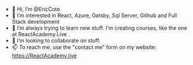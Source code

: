 - 👋 Hi, I’m @EricCote
- 👀 I’m interested in React, Azure, Gatsby, Sql Server, Github and Full Stack development
- 🌱 I’m always trying to learn new stuff. I'm creating courses, like the one at ReactAcademy.Live .
- 💞️ I’m looking to collaborate on stuff.  
- 📫 To reach me, use the "contact me" form on my website: https://ReactAcademy.live 

<!---
EricCote/EricCote is a ✨ special ✨ repository because its `README.md` (this file) appears on your GitHub profile.
You can click the Preview link to take a look at your changes.
--->
